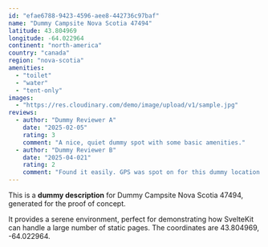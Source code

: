 ```yaml
---
id: "efae6788-9423-4596-aee8-442736c97baf"
name: "Dummy Campsite Nova Scotia 47494"
latitude: 43.804969
longitude: -64.022964
continent: "north-america"
country: "canada"
region: "nova-scotia"
amenities:
  - "toilet"
  - "water"
  - "tent-only"
images:
  - "https://res.cloudinary.com/demo/image/upload/v1/sample.jpg"
reviews:
  - author: "Dummy Reviewer A"
    date: "2025-02-05"
    rating: 3
    comment: "A nice, quiet dummy spot with some basic amenities."
  - author: "Dummy Reviewer B"
    date: "2025-04-021"
    rating: 2
    comment: "Found it easily. GPS was spot on for this dummy location."
---
```


This is a **dummy description** for Dummy Campsite Nova Scotia 47494, generated for the proof of concept.

It provides a serene environment, perfect for demonstrating how SvelteKit can handle a large number of static pages. The coordinates are 43.804969, -64.022964.
